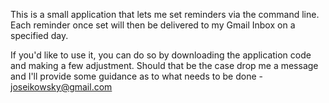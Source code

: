This is a small application that lets me set reminders via the command line.
Each reminder once set will then be delivered to my Gmail Inbox on a specified day.

If you'd like to use it, you can do so by downloading the application code and making a few adjustment.
Should that be the case drop me a message and I'll provide some guidance as to what needs to be done - joseikowsky@gmail.com
